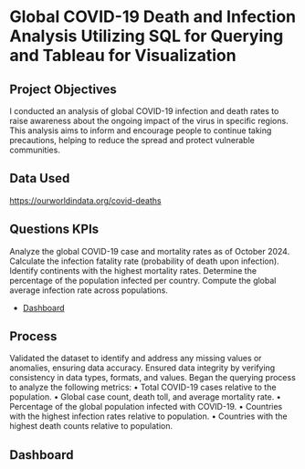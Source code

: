 # Global COVID-19 Death and Infection Analysis Utilizing SQL for Querying and Tableau for Visualization

## Project Objectives
I conducted an analysis of global COVID-19 infection and death rates to raise awareness about the ongoing impact of the virus in specific regions. This analysis aims to inform and encourage people to continue taking precautions, helping to reduce the spread and protect vulnerable communities.

## Data Used
https://ourworldindata.org/covid-deaths

## Questions KPIs
Analyze the global COVID-19 case and mortality rates as of October 2024.
Calculate the infection fatality rate (probability of death upon infection).
Identify continents with the highest mortality rates.
Determine the percentage of the population infected per country.
Compute the global average infection rate across populations.

- <a href="https://github.com/OrisTheAnalyst/COVID-19-Death-and-Infection-Analysis-Utilising-SQL-and-Tableau/blob/f2781dc335a04d90fe2a24168554038083334910/Dashboard%201.png"> Dashboard </a>


## Process
Validated the dataset to identify and address any missing values or anomalies, ensuring data accuracy.
Ensured data integrity by verifying consistency in data types, formats, and values.
Began the querying process to analyze the following metrics:
•	Total COVID-19 cases relative to the population.
•	Global case count, death toll, and average mortality rate.
•	Percentage of the global population infected with COVID-19.
•	Countries with the highest infection rates relative to population.
•	Countries with the highest death counts relative to population.


## Dashboard


